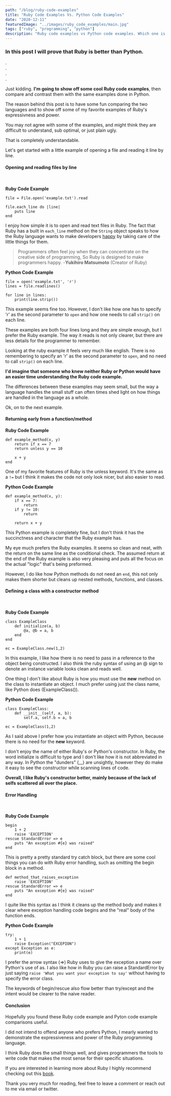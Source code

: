 ```yaml
---
path: "/blog/ruby-code-examples"
title: "Ruby Code Examples Vs. Python Code Examples"
date: "2020-12-11"
featuredImage: "../images/ruby_code_examples/main.jpg"
tags: ["ruby", "programming", "python"]
description: "Ruby code examples vs Python code examples. Which one is easier to understand? Which one is more concise?"
---
```


### In this post I will prove that Ruby is better than Python.

.
<br />
.
<br />
.
<br />
.

Just kidding. **I'm going to show off some cool Ruby code examples**, then compare and contrast them with the same examples done in Python.

The reason behind this post is to have some fun comparing the two languages and to show off some of my favorite examples of Ruby's expressivness and power.

You may not agree with some of the examples, and might think they are difficult to understand, sub optimal, or just plain ugly.

That is completely understandable.

Let's get started with a little example of opening a file and reading it line by line.

#### Opening and reading files by line
<br />

**Ruby Code Example**

    file = File.open('example.txt').read

    file.each_line do |line|
        puts line
    end

I enjoy how simple it is to open and read text files in Ruby. The fact that Ruby has a built in ```each_line``` method on the ```String``` object speaks to how the Ruby language wants to make developers <a class="text-blue-500 no-underline- hover:underline" href="https://www.artima.com/intv/ruby.html">happy</a> by taking care of the little things for them.

<blockquote>Programmers often feel joy when they can concentrate on the creative side of programming, So Ruby is designed to make programmers happy. -<b>Yukihiro Matsumoto</b> (Creator of Ruby)
</blockquote>

**Python Code Example**

    file = open('example.txt', 'r') 
    lines = file.readlines() 

    for line in lines: 
        print(line.strip())

This example seems fine too. However, I don't like how one has to specify 'r' as the second parameter to ```open``` and how one needs to call ```strip()``` on each line.

These examples are both four lines long and they are simple enough, but I prefer the Ruby example. The way it reads is not only clearer, but there are less details for the programmer to remember.

Looking at the ruby example it feels very much like english. There is no remembering to specify an 'r' as the second parameter to ```open```, and no need to call ```strip()``` on each line.

**I'd imagine that someone who knew neither Ruby or Python would have an easier time understanding the Ruby code example.**

The differences between these examples may seem small, but the way a language handles the small stuff can often times shed light on how things are handled in the language as a whole.

Ok, on to the next example.

#### Returning early from a function/method

**Ruby Code Example**

    def example_method(x, y)
        return if x == 7
        return unless y == 10

        x + y
    end

One of my favorite features of Ruby is the unless keyword. It's the same as a ```!=``` but I think it makes the code not only look nicer, but also easier to read.


**Python Code Example**

    def example_method(x, y):
        if x == 7:
            return
        if y != 10:
            return

        return x + y

This Python example is completely fine, but I don't think it has the succinctness and character that the Ruby example has.

My eye much prefers the Ruby examples. It seems so clean and neat, with the return on the same line as the conditional check. The assumed return at the end of the Ruby example is also very pleasing and puts all the focus on the actual "logic" that's being preformed.

However, I do like how Python methods do not need an ```end```, this not only makes them shorter but cleans up nested methods, functions, and classes.


#### Defining a class with a constructor method
<br />

**Ruby Code Example**

    class ExampleClass
        def initialize(a, b)
            @a, @b = a, b
        end
    end

    ec = ExampleClass.new(1,2)

In this example, I like how there is no need to pass in a reference to the object being constructed. I also think the ruby syntax of using an @ sign to denote an instance variable looks clean and reads well.

One thing I don't like about Ruby is how you must use the **new** method on the class to instantiate an object. I much prefer using just the class name, like Python does (ExampleClass()).

**Python Code Example**

    class ExampleClass: 
        def __init__(self, a, b): 
            self.a, self.b = a, b

    ec = ExampleClass(1,2)

As I said above I prefer how you instantiate an object with Python, because there is no need for the **new** keyword.

I don't enjoy the name of either Ruby's or Python's constructor. In Ruby, the word initialize is difficult to type and I don't like how it is not abbreviated in any way. In Python the "dunders" (__) are unsightly, however they do make it easy to see the constructor while scanning lines of code.

**Overall, I like Ruby's constructor better, mainly because of the lack of selfs scattered all over the place.**

#### Error Handling
<br />

**Ruby Code Example** 

    begin
        1 + 2
        raise 'EXCEPTION'
    rescue StandardError => e
        puts "An exception #{e} was raised"
    end

This is pretty a pretty standard try catch block, but there are some cool things you can do with Ruby error handling, such as omitting the begin block in a method.

    def method_that_raises_exception
        raise 'EXCEPTION'
    rescue StandardError => e
        puts "An exception #{e} was raised"
    end

I quite like this syntax as I think it cleans up the method body and makes it clear where exception handling code begins and the "real" body of the function ends.

**Python Code Example**

    try:
        1 + 1
        raise Exception("EXCEPION")
    except Exception as e:
        print(e)

I prefer the arrow syntax (=>) Ruby uses to give the exception a name over Python's use of as. I also like how in Ruby you can raise a StandardError by just saying ```raise 'What you want your exception to say'``` without having to specify the error class. 

The keywords of begin/rescue also flow better than try/except and the intent would be clearer to the naive reader.

#### Conclusion

Hopefully you found these Ruby code example and Pyton code example comparisons useful. 

I did not intend to offend anyone who prefers Python, I mearly wanted to demonstrate the expressiveness and power of the Ruby programming language. 

I think Ruby does the small things well, and gives programmers the tools to write code that makes the most sense for their specific situations.

If you are interested in learning more about Ruby I highly recommend checking out this <a class="text-blue-500 no-underline- hover:underline" href="https://www.connerjensen.com/blog/the_ruby_programming_language_review">book</a>.

Thank you very much for reading, feel free to leave a comment or reach out to me via email or twitter.